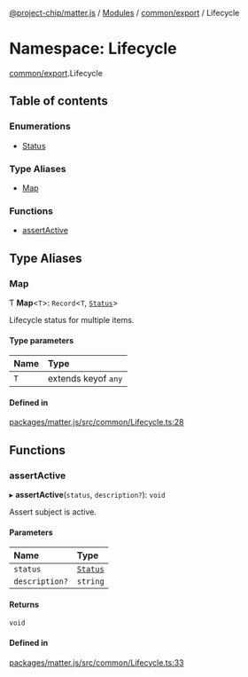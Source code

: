 [@project-chip/matter.js](../README.md) / [Modules](../modules.md) / [common/export](common_export.md) / Lifecycle

# Namespace: Lifecycle

[common/export](common_export.md).Lifecycle

## Table of contents

### Enumerations

- [Status](../enums/common_export.Lifecycle.Status.md)

### Type Aliases

- [Map](common_export.Lifecycle.md#map)

### Functions

- [assertActive](common_export.Lifecycle.md#assertactive)

## Type Aliases

### Map

Ƭ **Map**\<`T`\>: `Record`\<`T`, [`Status`](../enums/common_export.Lifecycle.Status.md)\>

Lifecycle status for multiple items.

#### Type parameters

| Name | Type |
| :------ | :------ |
| `T` | extends keyof `any` |

#### Defined in

[packages/matter.js/src/common/Lifecycle.ts:28](https://github.com/project-chip/matter.js/blob/5f71eedebdb9fa54338bde320c311bb359b7455d/packages/matter.js/src/common/Lifecycle.ts#L28)

## Functions

### assertActive

▸ **assertActive**(`status`, `description?`): `void`

Assert subject is active.

#### Parameters

| Name | Type |
| :------ | :------ |
| `status` | [`Status`](../enums/common_export.Lifecycle.Status.md) |
| `description?` | `string` |

#### Returns

`void`

#### Defined in

[packages/matter.js/src/common/Lifecycle.ts:33](https://github.com/project-chip/matter.js/blob/5f71eedebdb9fa54338bde320c311bb359b7455d/packages/matter.js/src/common/Lifecycle.ts#L33)
